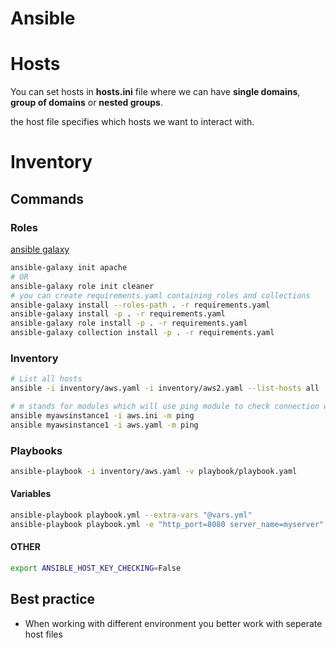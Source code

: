 # Ansible

# Hosts
You can set hosts in **hosts.ini** file where we can have **single domains**, **group of domains** or **nested groups**.

the host file specifies which hosts we want to interact with.
# Inventory

## Commands
### Roles
[ansible galaxy](https://galaxy.ansible.com/)
```sh
ansible-galaxy init apache
# OR
ansible-galaxy role init cleaner
# you can create requirements.yaml containing roles and collections
ansible-galaxy install --roles-path . -r requirements.yaml
ansible-galaxy install -p . -r requirements.yaml
ansible-galaxy role install -p . -r requirements.yaml
ansible-galaxy collection install -p . -r requirements.yaml
```
### Inventory
```sh
# List all hosts
ansible -i inventory/aws.yaml -i inventory/aws2.yaml --list-hosts all
```
```sh
# m stands for modules which will use ping module to check connection with vm
ansible myawsinstance1 -i aws.ini -m ping
ansible myawsinstance1 -i aws.yaml -m ping
```
### Playbooks
```sh
ansible-playbook -i inventory/aws.yaml -v playbook/playbook.yaml
```
#### Variables
```sh
ansible-playbook playbook.yml --extra-vars "@vars.yml"
ansible-playbook playbook.yml -e "http_port=8080 server_name=myserver"
```
#### OTHER
```sh
export ANSIBLE_HOST_KEY_CHECKING=False
```


## Best practice
- When working with different environment you better work with seperate host files